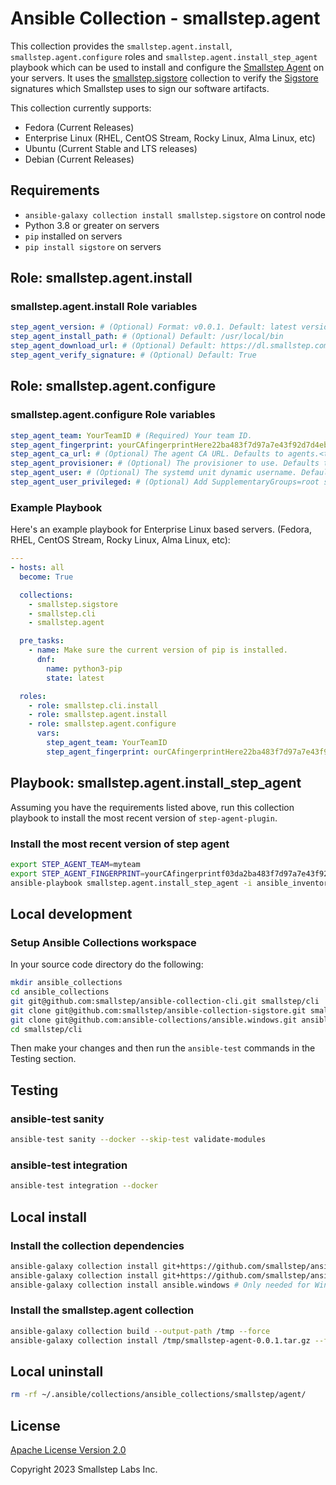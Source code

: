 # Ansible Collection - smallstep.agent

This collection provides the `smallstep.agent.install`, `smallstep.agent.configure` roles and `smallstep.agent.install_step_agent` playbook which can be used to install and configure the [Smallstep Agent](https://smallstep.com) on your servers. It uses the [smallstep.sigstore](https://github.com/smallstep/ansible-collection-sigstore) collection to verify the [Sigstore](https://sigstore.dev/) signatures which Smallstep uses to sign our software artifacts.

This collection currently supports:

* Fedora (Current Releases)
* Enterprise Linux (RHEL, CentOS Stream, Rocky Linux, Alma Linux, etc)
* Ubuntu (Current Stable and LTS releases)
* Debian (Current Releases)

## Requirements

* `ansible-galaxy collection install smallstep.sigstore` on control node
* Python 3.8 or greater on servers
* `pip` installed on servers
* `pip install sigstore` on servers

## Role: smallstep.agent.install

### smallstep.agent.install Role variables

```yaml
step_agent_version: # (Optional) Format: v0.0.1. Default: latest version
step_agent_install_path: # (Optional) Default: /usr/local/bin
step_agent_download_url: # (Optional) Default: https://dl.smallstep.com/step-agent-plugin
step_agent_verify_signature: # (Optional) Default: True
```

## Role: smallstep.agent.configure

### smallstep.agent.configure Role variables

```yaml
step_agent_team: YourTeamID # (Required) Your team ID.
step_agent_fingerprint: yourCAfingerprintHere22ba483f7d97a7e43f92d7d4eb084d52xfoofoofoo # (Required) Your Smallstep Agents CA fingerprint
step_agent_ca_url: # (Optional) The agent CA URL. Defaults to agents.<team-id>.ca.smallstep.com
step_agent_provisioner: # (Optional) The provisioner to use. Defaults to acme-da
step_agent_user: # (Optional) The systemd unit dynamic username. Defaults to step-agent
step_agent_user_privileged: # (Optional) Add SupplementaryGroups=root so the step-agent can send Signals to processes. Defaults to False
```

### Example Playbook

Here's an example playbook for Enterprise Linux based servers. (Fedora, RHEL, CentOS Stream, Rocky Linux, Alma Linux, etc):

```yaml
---
- hosts: all
  become: True

  collections:
    - smallstep.sigstore
    - smallstep.cli
    - smallstep.agent

  pre_tasks:
    - name: Make sure the current version of pip is installed.
      dnf:
        name: python3-pip
        state: latest

  roles:
    - role: smallstep.cli.install
    - role: smallstep.agent.install
    - role: smallstep.agent.configure
      vars:
        step_agent_team: YourTeamID
        step_agent_fingerprint: ourCAfingerprintHere22ba483f7d97a7e43f92d7d4eb084d52xfoofoofoo
```

## Playbook: smallstep.agent.install_step_agent

Assuming you have the requirements listed above, run this collection playbook to install the most recent version of `step-agent-plugin`.

### Install the most recent version of step agent

```bash
export STEP_AGENT_TEAM=myteam
export STEP_AGENT_FINGERPRINT=yourCAfingerprintf03da2ba483f7d97a7e43f92d7d4eb084d52xfoofoofoo
ansible-playbook smallstep.agent.install_step_agent -i ansible_inventory -e "step_agent_team=${TEAM}" -e "step_agent_fingerprint=${CA_FINGERPRINT}"`
```

## Local development

### Setup Ansible Collections workspace

In your source code directory do the following:

```bash
mkdir ansible_collections
cd ansible_collections
git git@github.com:smallstep/ansible-collection-cli.git smallstep/cli
git clone git@github.com:smallstep/ansible-collection-sigstore.git smallstep/sigstore
git clone git@github.com:ansible-collections/ansible.windows.git ansible/windows
cd smallstep/cli
```

Then make your changes and then run the `ansible-test` commands in the Testing section.

## Testing

### ansible-test sanity

```bash
ansible-test sanity --docker --skip-test validate-modules
```

### ansible-test integration

```bash
ansible-test integration --docker
```

## Local install

### Install the collection dependencies

```bash
ansible-galaxy collection install git+https://github.com/smallstep/ansible-collection-sigstore.git
ansible-galaxy collection install git+https://github.com/smallstep/ansible-collection-cli.git
ansible-galaxy collection install ansible.windows # Only needed for Windows installs (Untested!!)
```

### Install the smallstep.agent collection

```bash
ansible-galaxy collection build --output-path /tmp --force
ansible-galaxy collection install /tmp/smallstep-agent-0.0.1.tar.gz --force
```

## Local uninstall

```bash
rm -rf ~/.ansible/collections/ansible_collections/smallstep/agent/
```

## License

[Apache License Version 2.0](http://www.apache.org/licenses/LICENSE-2.0)

Copyright 2023 Smallstep Labs Inc.
